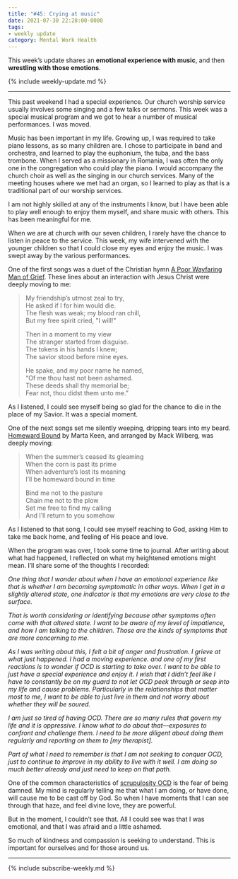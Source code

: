 ```yaml
---
title: "#45: Crying at music"
date: 2021-07-30 22:28:00-0000
tags:
- weekly update
category: Mental Work Health
---
```


This week’s update shares an **emotional experience with music**, and then **wrestling with those emotions**.

{% include weekly-update.md %}

***

This past weekend I had a special experience. Our church worship service usually involves some singing and a few talks or sermons. This week was a special musical program and we got to hear a number of musical performances. I was moved.

Music has been important in my life. Growing up, I was required to take piano lessons, as so many children are. I chose to participate in band and orchestra, and learned to play the euphonium, the tuba, and the bass trombone. When I served as a missionary in Romania, I was often the only one in the congregation who could play the piano. I would accompany the church choir as well as the singing in our church services. Many of the meeting houses where we met had an organ, so I learned to play as that is a traditional part of our worship services.

I am not highly skilled at any of the instruments I know, but I have been able to play well enough to enjoy them myself, and share music with others. This has been meaningful for me.

When we are at church with our seven children, I rarely have the chance to listen in peace to the service. This week, my wife intervened with the younger children so that I could close my eyes and enjoy the music. I was swept away by the various performances.

One of the first songs was a duet of the Christian hymn [A Poor Wayfaring Man of Grief](https://www.churchofjesuschrist.org/music/text/hymns/a-poor-wayfaring-man-of-grief?lang=eng). These lines about an interaction with Jesus Christ were deeply moving to me:

> My friendship’s utmost zeal to try,  
> He asked if I for him would die.  
> The flesh was weak; my blood ran chill,  
> But my free spirit cried, "I will!"
> 
> Then in a moment to my view  
> The stranger started from disguise.  
> The tokens in his hands I knew;  
> The savior stood before mine eyes.  
> 
> He spake, and my poor name he named,  
> “Of me thou hast not been ashamed.  
> These deeds shall thy memorial be;  
> Fear not, thou didst them unto me.”

As I listened, I could see myself being so glad for the chance to die in the place of my Savior. It was a special moment.

One of the next songs set me silently weeping, dripping tears into my beard. [Homeward Bound](https://www.thetabernaclechoir.org/shop/products/love-is-spoken-here-2005.html) by Marta Keen, and arranged by Mack Wilberg, was deeply moving:

> When the summer’s ceased its gleaming  
> When the corn is past its prime  
> When adventure’s lost its meaning  
> I’ll be homeward bound in time
> 
> Bind me not to the pasture  
> Chain me not to the plow  
> Set me free to find my calling  
> And I’ll return to you somehow

As I listened to that song, I could see myself reaching to God, asking Him to take me back home, and feeling of His peace and love.

When the program was over, I took some time to journal. After writing about what had happened, I reflected on what my heightened emotions might mean. I’ll share some of the thoughts I recorded:

*One thing that I wonder about when I have an emotional experience like that is whether I am becoming symptomatic in other ways. When I get in a slightly altered state, one indicator is that my emotions are very close to the surface.*

*That is worth considering or identifying because other symptoms often come with that altered state. I want to be aware of my level of impatience, and how I am talking to the children. Those are the kinds of symptoms that are more concerning to me.*

*As I was writing about this, I felt a bit of anger and frustration. I grieve at what just happened. I had a moving experience. and one of my first reactions is to wonder if OCD is starting to take over. I want to be able to just have a special experience and enjoy it. I wish that I didn’t feel like I have to constantly be on my guard to not let OCD peek through or seep into my life and cause problems. Particularly in the relationships that matter most to me, I want to be able to just live in them and not worry about whether they will be soured.*

*I am just so tired of having OCD. There are so many rules that govern my life and it is oppressive. I know what to do about that—exposures to confront and challenge them. I need to be more diligent about doing them regularly and reporting on them to [my therapist].*

*Part of what I need to remember is that I am not seeking to conquer OCD, just to continue to improve in my ability to live with it well. I am doing so much better already and just need to keep on that path.*

One of the common characteristics of [scrupulosity OCD](https://en.wikipedia.org/wiki/Scrupulosity) is the fear of being damned. My mind is regularly telling me that what I am doing, or have done, will cause me to be cast off by God. So when I have moments that I can see through that haze, and feel divine love, they are powerful.

But in the moment, I couldn’t see that. All I could see was that I was emotional, and that I was afraid and a little ashamed.

So much of kindness and compassion is seeking to understand. This is important for ourselves and for those around us.

***
{% include subscribe-weekly.md %}